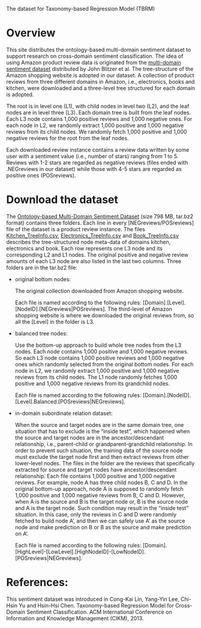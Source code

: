 The dataset for Taxonomy-based Regression Model (TBRM)

# Overview
  This site distributes the ontology-based multi-domain sentiment dataset to support research on cross-domain sentiment classification. The idea of using Amazon product review data is originated from the <a href="http://www.cs.jhu.edu/~mdredze/datasets/sentiment/">multi-domain sentiment dataset</a> distributed by John Blitzer et al. The tree-structure of the Amazon shopping website is adopted in our dataset. A collection of product reviews from three different domains in Amazon, i.e., electronics, books and kitchen, were downloaded and a three-level tree structured for each domain is adopted. 

  The root is in level one (L1), with child nodes in level two (L2), and the leaf nodes are in level three (L3). Each domain tree is built from the leaf nodes. Each L3 node contains 1,000 positive reviews and 1,000 negative ones. For each node in L2, we randomly extract 1,000 positive and 1,000 negative reviews from its child nodes. We randomly fetch 1,000 positive and 1,000 negative reviews for the root from the leaf nodes.
  
  Each downloaded review instance contains a review data written by some user with a sentiment value (i.e., number of stars) ranging from 1 to 5. Reviews with 1-2 stars are regarded as negative reviews (files ended with .NEGreviews in our dataset) while those with 4-5 stars are regarded as positive ones (POSreviews). 

# Download the dataset
The <a href="https://drive.google.com/file/d/1Os3CWpaAw6PTloc6f69uXcAxW4_P2Okw/view?usp=sharing">Ontology-based Multi-Domain Sentiment Dataset</a> (size 798 MB, tar.bz2 format) contains three folders. Each line in every [NEGreviews/POSreviews] file of the dataset is a product review instance. The files <a href="https://github.com/eric890006/TBRM/blob/master/Kitchen_TreeInfo.csv">Kitchen_TreeInfo.csv</a>, <a href="https://github.com/eric890006/TBRM/blob/master/Electronics_TreeInfo.csv">Electronics_TreeInfo.csv</a> and <a href="https://github.com/eric890006/TBRM/blob/master/Book_TreeInfo.csv">Book_TreeInfo.csv</a> describes the tree-structured node meta-data of domains kitchen, electronics and book. Each row represents one L3 node and its corresponding L2 and L1 nodes. The original positive and negative review amounts of each L3 node are also listed in the last two columns. Three folders are in the tar.bz2 file:

* original bottom nodes:

  The original collection downloaded from Amazon shopping website.
    
  Each file is named according to the following rules: [Domain].[Level].[NodeID].[NEGreviews|POSreviews]. The third-level of Amazon shopping website is where we downloaded the original reviews from, so all the [Level] in the folder is L3.

* balanced tree nodes:

  Use the bottom-up approach to build whole tree nodes from the L3 nodes. Each node contains 1,000 positive and 1,000 negative reviews. So each L3 node contains 1,000 positive reviews and 1,000 negative ones which randomly selected from the original bottom nodes. For each node in L2, we randomly extract 1,000 positive and 1,000 negative reviews from its child nodes. The L1 node randomly fetches 1,000 positive and 1,000 negative reviews from its grandchild nodes.
  
  Each file is named according to the following rules: [Domain].[NodeID].[Level].Balanced.[POSreviews|NEGreviews].

* in-domain subordinate relation dataset:

  When the source and target nodes are in the same domain tree, one situation that has to exclude is the “inside test”, which happened when the source and target nodes are in the ancestor/descendant relationship, i.e., parent-child or grandparent-grandchild relationship. In order to prevent such situation, the training data of the source node must exclude the target node first and then extract reviews from other lower-level nodes. The files in the folder are the reviews that specifically extracted for source and target nodes have ancestor/descendant relationship. Each file contains 1,000 positive and 1,000 negative reviews.
For example, node A has three child nodes B, C and D. In the original bottom-up approach, node A is supposed to randomly fetch 1,000 positive and 1,000 negative reviews from B, C and D. However, when A is the source and B is the target node or, B is the source node and A is the target node. Such condition may result in the “inside test” situation. In this case, only the reviews in C and D were randomly fetched to build node A’, and then we can safely use A’ as the source node and make prediction on B or B as the source and make prediction on A’.

  Each file is named according to the following rules: [Domain].[HighLevel]-[LowLevel].[HighNodeID]-[LowNodeID].[POSreviews|NEGreviews].

# References:
This sentiment dataset was introduced in Cong-Kai Lin, Yang-Yin Lee, Chi-Hsin Yu and Hsin-Hsi Chen. Taxonomy-based Regression Model for Cross-Domain Sentiment Classification. ACM International Conference on Information and Knowledge Management (CIKM), 2013.
